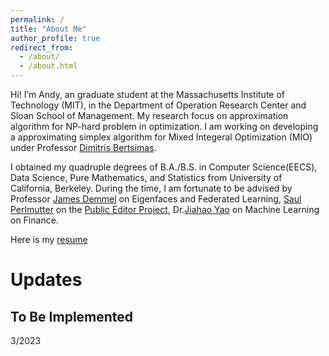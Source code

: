 ```yaml
---
permalink: /
title: "About Me"
author_profile: true
redirect_from: 
  - /about/
  - /about.html
---
```


<!-- #region -->
Hi! I’m Andy, an graduate student at the Massachusetts Institute of Technology (MIT), in the Department of Operation Research Center and Sloan School of Management. My research focus on approximation algorithm for NP-hard problem in optimization. I am working on developing a approximating simplex algorithm for Mixed Integeral Optimization (MIO) under Professor [Dimitris Bertsimas](https://mitsloan.mit.edu/faculty/directory/dimitris-bertsimas). 

I obtained my quadruple degrees of B.A./B.S. in Computer Science(EECS), Data Science, Pure Mathematics, and Statistics from University of California, Berkeley. During the time, I am fortunate to be advised by Professor [James Demmel](https://people.eecs.berkeley.edu/~demmel/) on Eigenfaces and Federated Learning, [Saul Perlmutter](https://physics.berkeley.edu/people/faculty/saul-perlmutter) on the [Public Editor Project](https://www.publiceditor.io/), Dr.[Jiahao Yao](https://jiahaoyao.github.io/) on Machine Learning on Finance. 

Here is my [resume](/files/AndyZhao_resume.pdf)


Updates
======

To Be Implemented
------
3/2023
<!-- #endregion -->

```python

```
